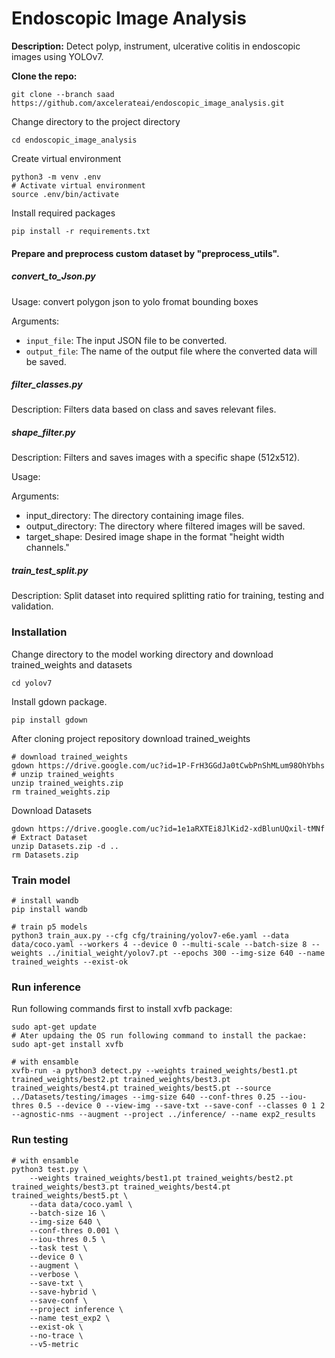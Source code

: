 # Endoscopic Image Analysis
**Description:** 
Detect polyp, instrument, ulcerative colitis in endoscopic images using YOLOv7.

**Clone the repo:**
```shell
git clone --branch saad https://github.com/axcelerateai/endoscopic_image_analysis.git
```

Change directory to the project directory
```shell
cd endoscopic_image_analysis
```
Create virtual environment
```shell
python3 -m venv .env
# Activate virtual environment
source .env/bin/activate
```
Install required packages
```shell
pip install -r requirements.txt
```
#### Prepare and preprocess custom dataset by "preprocess_utils".

##### convert_to_Json.py
Usage: convert polygon json to yolo fromat bounding boxes

Arguments:
- `input_file`: The input JSON file to be converted.
- `output_file`: The name of the output file where the converted data will be saved.

##### filter_classes.py

Description: Filters data based on class and saves relevant files.

##### shape_filter.py

Description: Filters and saves images with a specific shape (512x512).

Usage:

Arguments:
- input_directory: The directory containing image files.
- output_directory: The directory where filtered images will be saved.
- target_shape: Desired image shape in the format "height width channels."

##### train_test_split.py

Description: Split dataset into required splitting ratio for training, testing and validation.

### Installation

Change directory to the model working directory and download trained_weights and datasets
``` shell
cd yolov7
```
Install gdown package.
``` shell
pip install gdown
``` 
After cloning project repository download trained_weights
```shell
# download trained_weights
gdown https://drive.google.com/uc?id=1P-FrH3GGdJa0tCwbPnShMLum98OhYbhs
# unzip trained_weights
unzip trained_weights.zip
rm trained_weights.zip
```
Download Datasets
```shell
gdown https://drive.google.com/uc?id=1e1aRXTEi8JlKid2-xdBlunUQxil-tMNf
# Extract Dataset
unzip Datasets.zip -d .. 
rm Datasets.zip
```

### Train model

```shell
# install wandb
pip install wandb
```

``` shell
# train p5 models
python3 train_aux.py --cfg cfg/training/yolov7-e6e.yaml --data data/coco.yaml --workers 4 --device 0 --multi-scale --batch-size 8 --weights ../initial_weight/yolov7.pt --epochs 300 --img-size 640 --name trained_weights --exist-ok
```


### Run inference
Run following commands first to install xvfb package:

``` shell
sudo apt-get update
# Ater updaing the OS run following command to install the packae:
sudo apt-get install xvfb
```

``` shell
# with ensamble
xvfb-run -a python3 detect.py --weights trained_weights/best1.pt trained_weights/best2.pt trained_weights/best3.pt trained_weights/best4.pt trained_weights/best5.pt --source ../Datasets/testing/images --img-size 640 --conf-thres 0.25 --iou-thres 0.5 --device 0 --view-img --save-txt --save-conf --classes 0 1 2 --agnostic-nms --augment --project ../inference/ --name exp2_results
```

### Run testing

``` shell
# with ensamble
python3 test.py \
    --weights trained_weights/best1.pt trained_weights/best2.pt trained_weights/best3.pt trained_weights/best4.pt trained_weights/best5.pt \
    --data data/coco.yaml \
    --batch-size 16 \
    --img-size 640 \
    --conf-thres 0.001 \
    --iou-thres 0.5 \
    --task test \
    --device 0 \
    --augment \
    --verbose \
    --save-txt \
    --save-hybrid \
    --save-conf \
    --project inference \
    --name test_exp2 \
    --exist-ok \
    --no-trace \
    --v5-metric
```

